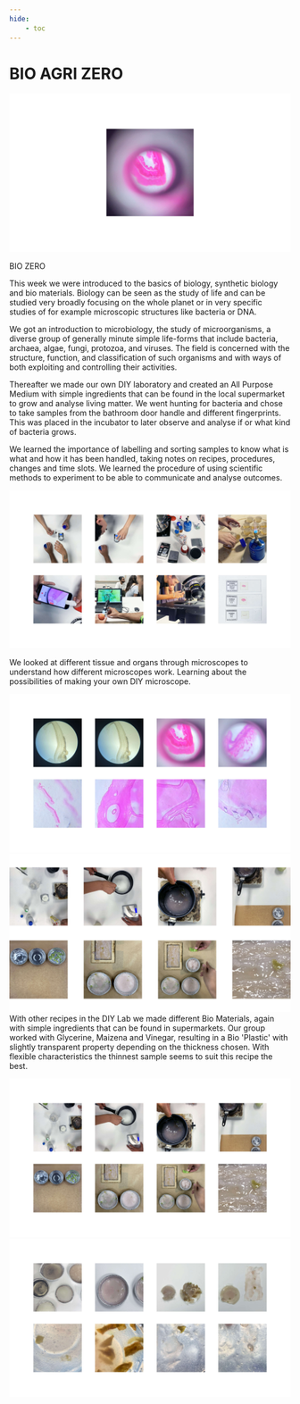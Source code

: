 ```yaml
---
hide:
    - toc
---
```


# **BIO AGRI ZERO**

![](../images/BioAgriZero/bazintro.jpg)

BIO ZERO

This week we were introduced to the basics of biology, synthetic biology and bio materials. Biology can be seen as the study of life and can be studied very broadly focusing on the whole planet or in very specific studies of for example microscopic structures like bacteria or DNA. 

We got an introduction to microbiology, the study of microorganisms, a diverse group of generally minute simple life-forms that include bacteria, archaea, algae, fungi, protozoa, and viruses. The field is concerned with the structure, function, and classification of such organisms and with ways of both exploiting and controlling their activities. 

Thereafter we made our own DIY laboratory and created an All Purpose Medium with simple ingredients that can be found in the local supermarket to grow and analyse living matter. We went hunting for bacteria and chose to take samples from the bathroom door handle and different fingerprints. This was placed in the incubator to later observe and analyse if or what kind of bacteria grows.

We learned the importance of labelling and sorting samples to know what is what and how it has been handled, taking notes on recipes, procedures, changes and time slots. We learned the procedure of using scientific methods to experiment to be able to communicate and analyse outcomes.

![](../images/BioAgriZero/bazgrowingbacteria.jpg)

We looked at different tissue and organs through microscopes to understand how different microscopes work. Learning about the possibilities of making your own DIY microscope. 

![](../images/BioAgriZero/bazmicroscope.jpg)
![](../images/BioAgriZero/BAZ.jpg)
With other recipes in the DIY Lab we made different Bio Materials, again with simple ingredients that can be found in supermarkets. Our group worked with Glycerine, Maizena and Vinegar, resulting in a Bio 'Plastic' with slightly transparent property depending on the thickness chosen. With flexible characteristics the thinnest sample seems to suit this recipe the best. 

![](../images/BioAgriZero/bazbiomaterials.jpg)
![](../images/BioAgriZero/bazbiomat2.jpg)

